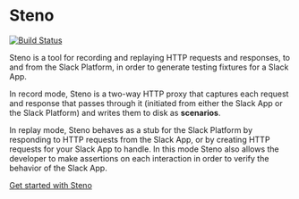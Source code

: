 # Steno

[![Build Status](https://travis-ci.org/slackapi/steno.svg?branch=master)](https://travis-ci.org/slackapi/steno)

Steno is a tool for recording and replaying HTTP requests and responses, to and from the Slack Platform, in order to
generate testing fixtures for a Slack App.

In record mode, Steno is a two-way HTTP proxy that captures each request and response that passes through it (initiated
from either the Slack App or the Slack Platform) and writes them to disk as **scenarios**.

In replay mode, Steno behaves as a stub for the Slack Platform by responding to HTTP requests from the Slack App, or by
creating HTTP requests for your Slack App to handle. In this mode Steno also allows the developer to make assertions on
each interaction in order to verify the behavior of the Slack App.

[Get started with Steno](https://slackapi.github.io/steno)
